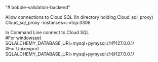 "# bobble-validation-backend" 

Allow connections to Cloud SQL (In directory holding Cloud_sql_proxy)<br />
Cloud_sql_proxy -instances=<PROJECT-ID>:<REGION>:<SQL-INSTANCE-ID>=tcp:3306<br />

In Command Line connect to Cloud SQL<br />
#For windowsset SQLALCHEMY_DATABASE_URI=mysql+pymysql://<username>:<password>@127.0.0.1/<database-name><br />
#For Unixexport SQLALCHEMY_DATABASE_URI=mysql+pymysql://<username>:<password>@127.0.0.1/<database-name>